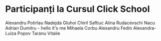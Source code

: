# Participanți la Cursul Click School
Alexandru Potirlau
Nadejda Gluhoi
Chiril Saftiuc
Alina Rudacevschi
Nacu Adrian
Dumitru  - hello it's me
Mihaela Corbu
Alexandru Fedin
Alexandra-Luiza Popov
Taranu Vitalie
